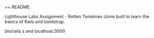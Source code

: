 == README


Lighthouse Labs Assignment - 
Rotten Tomatoes clone built to learn the basics of Rails and bootstrap.

bin/rails s and localhost:3000
